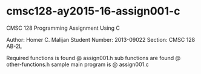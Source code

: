 # cmsc128-ay2015-16-assign001-c
CMSC 128 Programming Assignment Using C

Author: Homer C. Malijan
Student Number: 2013-09022
Section: CMSC 128 AB-2L

Required functions is found @ assign001.h
sub functions are found @ other-functions.h
sample main program is @ assign001.c


